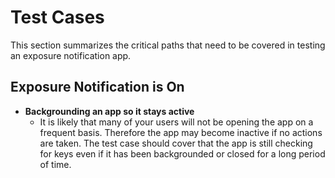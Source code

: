 # Test Cases

This section summarizes the critical paths that need to be covered in testing an exposure notification app. 

## Exposure Notification is On

* **Backgrounding an app so it stays active**
    * It is likely that many of your users will not be opening the app on a frequent basis. Therefore the app may become inactive if no actions are taken. The test case should cover that the app is still checking for keys even if it has been backgrounded or closed for a long period of time.
    